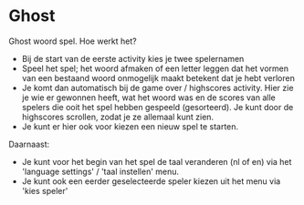 # Ghost
Ghost woord spel. Hoe werkt het?

- Bij de start van de eerste activity kies je twee spelernamen
- Speel het spel; het woord afmaken of een letter leggen dat het vormen van een bestaand woord onmogelijk maakt betekent dat je hebt verloren
- Je komt dan automatisch bij de game over / highscores activity. Hier zie je wie er gewonnen heeft, wat het woord was en de scores van alle spelers die ooit het spel hebben gespeeld (gesorteerd). Je kunt door de highscores scrollen, zodat je ze allemaal kunt zien. 
- Je kunt er hier ook voor kiezen een nieuw spel te starten.

Daarnaast:
- Je kunt voor het begin van het spel de taal veranderen (nl of en) via het 'language settings' / 'taal instellen' menu.
- Je kunt ook een eerder geselecteerde speler kiezen uit het menu via 'kies speler'
